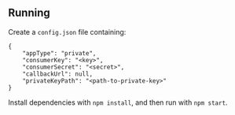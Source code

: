 ## Running

Create a `config.json` file containing:

```
{
    "appType": "private",
    "consumerKey": "<key>",
    "consumerSecret": "<secret>",
    "callbackUrl": null,
    "privateKeyPath": "<path-to-private-key>"
}
```

Install dependencies with `npm install`, and then run with `npm start`.